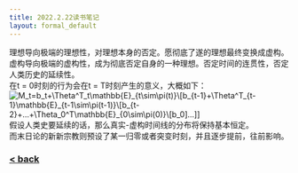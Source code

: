 ```yaml
---
title: 2022.2.22读书笔记
layout: formal_default
---
```


理想导向极端的理想性，对理想本身的否定。愿彻底了遂的理想最终变换成虚构。虚构导向极端的虚构性，成为彻底否定自身的一种理想。否定时间的连贯性，否定人类历史的延续性。<br>
在t = 0时刻的行为会在t = T时刻产生的意义，大概如下：<br>
<img src="https://latex.codecogs.com/svg.image?M_t=b_t&plus;\Theta^T_t\mathbb{E}_{t\sim\pi(t)}\[b_{t-1}&plus;\Theta^T_{t-1}\mathbb{E}_{t-1\sim\pi(t-1)}\[b_{t-2}&plus;...&plus;\Theta_0^T\mathbb{E}_{0\sim\pi(0)}\[b_0]...]]" title="M_t=b_t+\Theta^T_t\mathbb{E}_{t\sim\pi(t)}\[b_{t-1}&plus;\Theta^T_{t-1}\mathbb{E}_{t-1\sim\pi(t-1)}\[b_{t-2}&plus;...&plus;\Theta_0^T\mathbb{E}_{0\sim\pi(0)}\[b_0]...]]" /><br>
假设人类史要延续的话，那么真实-虚构时间线的分布将保持基本恒定。<br>
而末日论的新新宗教则预设了某一归零或者突变时刻，并且逐步提前，往前影响。

### [< back](https://wzetto.github.io/wz369.github.io/omoi/omoi.html)
